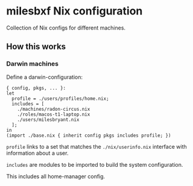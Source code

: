# milesbxf Nix configuration

Collection of Nix configs for different machines.



## How this works

### Darwin machines

Define a darwin-configuration:
```
{ config, pkgs, ... }:
let
  profile = ./users/profiles/home.nix;
  includes = [
    ./machines/radon-circus.nix
    ./roles/macos-t1-laptop.nix
    ./users/milesbryant.nix
  ];
in
(import ./base.nix { inherit config pkgs includes profile; })
```

`profile` links to a set that matches the `./nix/userinfo.nix` interface with information about a user.

`includes` are modules to be imported to build the system configuration.

This includes all home-manager config.
